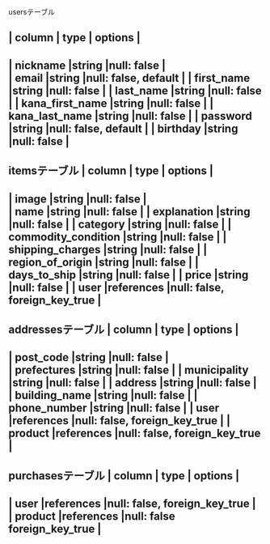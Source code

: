 usersテーブル

| column                | type      | options                      |
--------------------------------------------------------------------
| nickname              |string     |null: false                   |        
| email                 |string     |null: false, default          |
| first_name            |string     |null: false                   |
| last_name             |string     |null: false                   |
| kana_first_name       |string     |null: false                   |
| kana_last_name        |string     |null: false                   |
| password              |string     |null: false, default          |
| birthday              |string     |null: false                   |
--------------------------------------------------------------------


itemsテーブル
| column                | type      | options                       |
---------------------------------------------------------------------
| image                 |string      |null: false                   |        
| name                  |string      |null: false                   |
| explanation           |string      |null: false                   |
| category              |string      |null: false                   |
| commodity_condition   |string      |null: false                   |
| shipping_charges      |string      |null: false                   |
| region_of_origin      |string      |null: false                   |
| days_to_ship          |string      |null: false                   |
| price                 |string      |null: false                   |
| user                  |references  |null: false, foreign_key_true |
---------------------------------------------------------------------


addressesテーブル
| column                | type      | options                       |
---------------------------------------------------------------------
| post_code             |string     |null: false                    |        
| prefectures           |string     |null: false                    |
| municipality          |string     |null: false                    |
| address               |string     |null: false                    |
| building_name         |string     |null: false                    |
| phone_number          |string     |null: false                    |
| user                  |references |null: false, foreign_key_true  |
| product               |references |null: false, foreign_key_true  |
---------------------------------------------------------------------


purchasesテーブル
| column                | type      | options                       |
---------------------------------------------------------------------
| user                  |references  |null: false, foreign_key_true |        
| product               |references  |null: false  foreign_key_true |
---------------------------------------------------------------------
